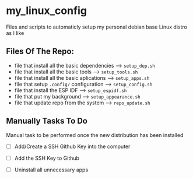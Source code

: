 # my_linux_config

Files and scripts to automaticly setup my personal debian base Linux distro as I like


## Files Of The Repo:

- file that install all the basic dependencies  --> `setup_dep.sh`
- file that install all the basic tools         --> `setup_tools.sh`
- file that install all the basic aplications   --> `setup_apps.sh`
- file that setup `.config/` configuration      --> `setup_config.sh`
- file that install the ESP IDF                 --> `setup_espidf.sh`
- file that put my background                   --> `setup_appearance.sh`
- file that update repo from the system         --> `repo_update.sh`

## Manually Tasks To Do

Manual task to be performed once the new distribution has been installed

- [ ] Add/Create a SSH Github Key into the computer
- [ ] Add the SSH Key to Github
- [ ] Uninstall all unnecessary apps

